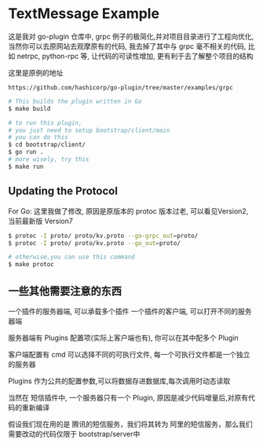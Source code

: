 # TextMessage Example

这是我对 go-plugin 仓库中, grpc 例子的极简化,并对项目目录进行了工程向优化, 当然你可以去原网站去观摩原有的代码, 我去掉了其中与 grpc 毫不相关的代码, 比如 netrpc, python-rpc 等, 让代码的可读性增加, 更有利于去了解整个项目的结构

这里是原例的地址
```
https://github.com/hashicorp/go-plugin/tree/master/examples/grpc
```


```sh
# This builds the plugin written in Go
$ make build

# to run this plugin, 
# you just need to setup bootstrap/client/main
# you can do this
$ cd bootstrap/client/
$ go run .
# more wisely, try this
$ make run
```

## Updating the Protocol

For Go:
这里我做了修改, 原因是原版本的 protoc 版本过老, 可以看见Version2, 当前最新版 Version7

```sh
$ protoc -I proto/ proto/kv.proto --go-grpc_out=proto/
$ protoc -I proto/ proto/kv.proto --go_out=proto/

# otherwise,you can use this command
$ make protoc
```

## 一些其他需要注意的东西

一个插件的服务器端, 可以承载多个插件
一个插件的客户端, 可以打开不同的服务器端

服务器端有 Plugins 配置项(实际上客户端也有), 你可以在其中配多个 Plugin

客户端配置有 cmd 可以选择不同的可执行文件, 每一个可执行文件都是一个独立的服务器

Plugins 作为公共的配置参数,可以将数据存进数据库,每次调用时动态读取

当然在 短信插件中, 一个服务器只有一个 Plugin, 原因是减少代码增量后,对原有代码的重新编译

假设我们现在用的是 腾讯的短信服务，我们将其转为 阿里的短信服务，那么我们需要改动的代码仅限于 bootstrap/server中